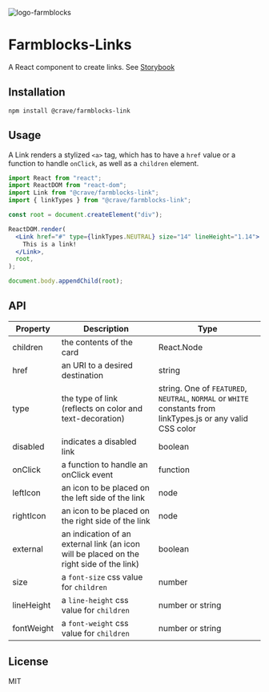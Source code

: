 ![logo-farmblocks](https://user-images.githubusercontent.com/7760/31051341-4d280118-a63c-11e7-9e8f-3b375ca8f9a0.png)

# Farmblocks-Links

A React component to create links. See
[Storybook](https://cravefood.github.io/farmblocks/index.html?selectedKind=Link%2FFeatured)

## Installation

```
npm install @crave/farmblocks-link
```

## Usage

A Link renders a stylized `<a>` tag, which has to have a `href` value or a
function to handle `onClick`, as well as a `children` element.

```jsx
import React from "react";
import ReactDOM from "react-dom";
import Link from "@crave/farmblocks-link";
import { linkTypes } from "@crave/farmblocks-link";

const root = document.createElement("div");

ReactDOM.render(
  <Link href="#" type={linkTypes.NEUTRAL} size="14" lineHeight="1.14">
    This is a link!
  </Link>,
  root,
);

document.body.appendChild(root);
```

## API

| Property   | Description                                                                              | Type                                                                                                         |
| ---------- | ---------------------------------------------------------------------------------------- | ------------------------------------------------------------------------------------------------------------ |
| children   | the contents of the card                                                                 | React.Node                                                                                                   |
| href       | an URI to a desired destination                                                          | string                                                                                                       |
| type       | the type of link (reflects on color and text-decoration)                                 | string. One of `FEATURED`, `NEUTRAL`, `NORMAL` or `WHITE` constants from linkTypes.js or any valid CSS color |
| disabled   | indicates a disabled link                                                                | boolean                                                                                                      |
| onClick    | a function to handle an onClick event                                                    | function                                                                                                     |
| leftIcon   | an icon to be placed on the left side of the link                                        | node                                                                                                         |
| rightIcon  | an icon to be placed on the right side of the link                                       | node                                                                                                         |
| external   | an indication of an external link (an icon will be placed on the right side of the link) | boolean                                                                                                      |
| size       | a `font-size` css value for `children`                                                   | number                                                                                                       |
| lineHeight | a `line-height` css value for `children`                                                 | number or string                                                                                             |
| fontWeight | a `font-weight` css value for `children`                                                 | number or string                                                                                             |

## License

MIT
